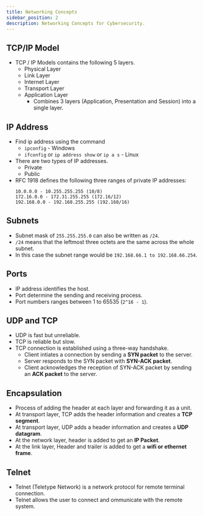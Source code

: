 ```yaml
---
title: Networking Concepts
sidebar_position: 2
description: Networking Concepts for Cybersecurity.
---
```


## TCP/IP Model
- TCP / IP Models contains the following 5 layers.
    - Physical Layer
    - Link Layer
    - Internet Layer
    - Transport Layer
    - Application Layer
        - Combines 3 layers (Application, Presentation and Session) into a single layer.

## IP Address
- Find ip address using the command
    - `ipconfig` - Windows
    - `ifconfig` or `ip address show` or `ip a s` - Linux
- There are two types of IP addresses.
    - Private
    - Public
- RFC 1918 defines the following three ranges of private IP addresses:
    ```
    10.0.0.0 - 10.255.255.255 (10/8)
    172.16.0.0 - 172.31.255.255 (172.16/12)
    192.168.0.0 - 192.168.255.255 (192.168/16)
    ```
## Subnets
- Subnet mask of `255.255.255.0` can also be written as `/24`.
- `/24` means that the leftmost three octets are the same across the whole subnet.
- In this case the subnet range would be `192.168.66.1 to 192.168.66.254`.

## Ports
- IP address identifies the host.
- Port determine the sending and receiving process.
- Port numbers ranges between 1 to 65535 (`2^16 - 1`).

## UDP and TCP
- UDP is fast but unreliable.
- TCP is reliable but slow.
- TCP connection is established using a three-way handshake.
    - Client intiates a connection by sending a **SYN packet** to the server.
    - Server responds to the SYN packet with **SYN-ACK packet**.
    - Client acknowledges the reception of SYN-ACK packet by sending an **ACK packet** to the server.

## Encapsulation
- Process of adding the header at each layer and forwarding it as a unit.
- At transport layer, TCP adds the header information and creates a **TCP segment**.
- At transport layer, UDP adds a header information and creates a **UDP datagram**.
- At the network layer, header is added to get an **IP Packet**.
- At the link layer, Header and trailer is added to get a **wifi or ethernet frame**.

## Telnet
- Telnet (Teletype Network) is a network protocol for remote terminal connection.
- Telnet allows the user to connect and ommunicate with the remote system.